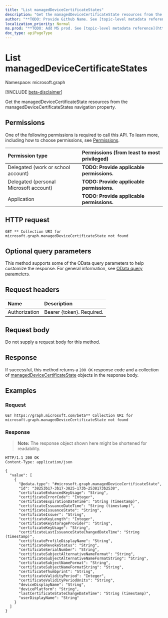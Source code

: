 ```yaml
---
title: "List managedDeviceCertificateStates"
description: "Get the managedDeviceCertificateState resources from the managedDeviceCertificateStates navigation property."
author: "**TODO: Provide Github Name. See [topic-level metadata reference](https://msgo.azurewebsites.net/add/document/guidelines/metadata.html#topic-level-metadata)**"
localization_priority: Normal
ms.prod: "**TODO: Add MS prod. See [topic-level metadata reference](https://msgo.azurewebsites.net/add/document/guidelines/metadata.html#topic-level-metadata)**"
doc_type: apiPageType
---
```


# List managedDeviceCertificateStates
Namespace: microsoft.graph

[!INCLUDE [beta-disclaimer](../../includes/beta-disclaimer.md)]

Get the managedDeviceCertificateState resources from the managedDeviceCertificateStates navigation property.

## Permissions
One of the following permissions is required to call this API. To learn more, including how to choose permissions, see [Permissions](/graph/permissions-reference).

|Permission type|Permissions (from least to most privileged)|
|:---|:---|
|Delegated (work or school account)|**TODO: Provide applicable permissions.**|
|Delegated (personal Microsoft account)|**TODO: Provide applicable permissions.**|
|Application|**TODO: Provide applicable permissions.**|

## HTTP request

<!-- {
  "blockType": "ignored"
}
-->
``` http
GET ** Collection URI for microsoft.graph.managedDeviceCertificateState not found
```

## Optional query parameters
This method supports some of the OData query parameters to help customize the response. For general information, see [OData query parameters](/graph/query-parameters).

## Request headers
|Name|Description|
|:---|:---|
|Authorization|Bearer {token}. Required.|

## Request body
Do not supply a request body for this method.

## Response

If successful, this method returns a `200 OK` response code and a collection of [managedDeviceCertificateState](../resources/manageddevicecertificatestate.md) objects in the response body.

## Examples

### Request
<!-- {
  "blockType": "request",
  "name": "list_manageddevicecertificatestate"
}
-->
``` http
GET https://graph.microsoft.com/beta** Collection URI for microsoft.graph.managedDeviceCertificateState not found
```


### Response
>**Note:** The response object shown here might be shortened for readability.
<!-- {
  "blockType": "response",
  "truncated": true,
  "@odata.type": "Collection(microsoft.graph.managedDeviceCertificateState)"
}
-->
``` http
HTTP/1.1 200 OK
Content-Type: application/json

{
  "value": [
    {
      "@odata.type": "#microsoft.graph.managedDeviceCertificateState",
      "id": "38253b17-3b17-3825-173b-2538173b2538",
      "certificateEnhancedKeyUsage": "String",
      "certificateErrorCode": "Integer",
      "certificateExpirationDateTime": "String (timestamp)",
      "certificateIssuanceDateTime": "String (timestamp)",
      "certificateIssuanceState": "String",
      "certificateIssuer": "String",
      "certificateKeyLength": "Integer",
      "certificateKeyStorageProvider": "String",
      "certificateKeyUsage": "String",
      "certificateLastIssuanceStateChangedDateTime": "String (timestamp)",
      "certificateProfileDisplayName": "String",
      "certificateRevokeStatus": "String",
      "certificateSerialNumber": "String",
      "certificateSubjectAlternativeNameFormat": "String",
      "certificateSubjectAlternativeNameFormatString": "String",
      "certificateSubjectNameFormat": "String",
      "certificateSubjectNameFormatString": "String",
      "certificateThumbprint": "String",
      "certificateValidityPeriod": "Integer",
      "certificateValidityPeriodUnits": "String",
      "deviceDisplayName": "String",
      "devicePlatform": "String",
      "lastCertificateStateChangeDateTime": "String (timestamp)",
      "userDisplayName": "String"
    }
  ]
}
```

